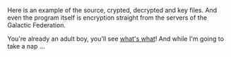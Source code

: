 Here is an example of the source, crypted, decrypted and key files. And even the program itself is encryption straight from the servers of the Galactic Federation.

You're already an adult boy, you'll see [what's what](secret)! And while I'm going to take a nap ...
